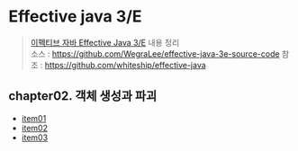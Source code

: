 # Effective java 3/E
> [이펙티브 자바 Effective Java 3/E](http://www.yes24.com/Product/Goods/65551284) 내용 정리   
> 소스 : https://github.com/WegraLee/effective-java-3e-source-code
> 참조 : https://github.com/whiteship/effective-java

## chapter02. 객체 생성과 파괴
- [item01](https://github.com/eunsolJo/effective-java/blob/main/src/ch02/item01.md)
- [item02](https://github.com/eunsolJo/effective-java/blob/main/src/ch02/item02.md)
- [item03](https://github.com/eunsolJo/effective-java/blob/main/src/ch02/item03.md)

